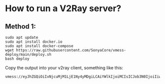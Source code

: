 # How to run a V2Ray server?
## Method 1:
```
sudo apt update
sudo apt install docker.io
sudo apt install docker-compose
wget https://raw.githubusercontent.com/SonyaCore/vmess-deploy/main/deploy.sh
bash deploy
```
Copy the output into your v2ray client, something like this:
```
vmess://eyJhZGQiOiIxNjcuMjM1LjE1Ny4yMDgiLCAiYWlkIjoiMCIsICJob3N0IjoiIiwgImlkIjoiYmUyM2ZkYmUtMmE0My00YjdkLWJiMGEtZGVjZjI0YWJhMzJhIiwgIm5ldCI6IndzIiwgInBhdGgiOiIvZ3JhcGhxbCIsICJwb3J0IjoiODAiLCAicHMiOiJ2MnJheSIsICJ0b
```
